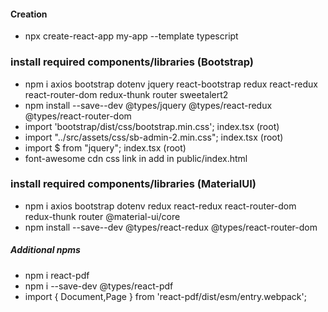 #### Creation
* npx create-react-app my-app --template typescript

### install required components/libraries (Bootstrap)
* npm i axios bootstrap dotenv jquery react-bootstrap redux react-redux react-router-dom redux-thunk router sweetalert2
* npm install --save--dev @types/jquery @types/react-redux @types/react-router-dom
* import 'bootstrap/dist/css/bootstrap.min.css';   index.tsx (root)
* import "../src/assets/css/sb-admin-2.min.css"; index.tsx (root)
* import $ from "jquery"; index.tsx (root)
* font-awesome cdn css link in add in public/index.html


### install required components/libraries (MaterialUI)
* npm i axios bootstrap dotenv redux react-redux react-router-dom redux-thunk router @material-ui/core
* npm install --save--dev @types/react-redux @types/react-router-dom





##### Additional npms
* npm i react-pdf
* npm i --save-dev @types/react-pdf
* import { Document,Page } from 'react-pdf/dist/esm/entry.webpack';
